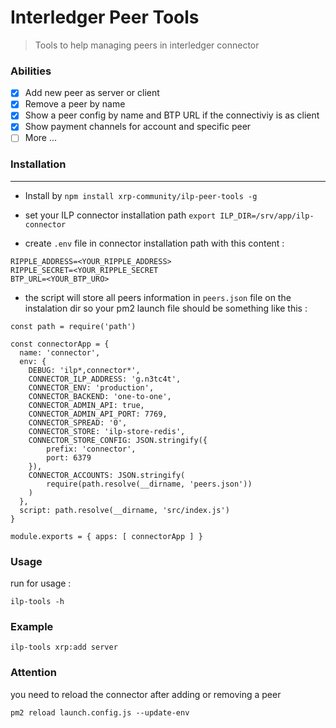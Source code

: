 # Interledger Peer Tools
> Tools to help managing peers in interledger connector

### Abilities

- [x] Add new peer as server or client 
- [x] Remove a peer by name
- [x] Show a peer config by name and BTP URL if the connectiviy is as client 
- [x] Show payment channels for account and specific peer
- [ ] More ...

### Installation
------------

* Install by ``npm install xrp-community/ilp-peer-tools -g``

* set your ILP connector installation path ``export ILP_DIR=/srv/app/ilp-connector``

* create ``.env`` file in connector installation path with this content :

```
RIPPLE_ADDRESS=<YOUR_RIPPLE_ADDRESS>
RIPPLE_SECRET=<YOUR_RIPPLE_SECRET
BTP_URL=<YOUR_BTP_URO>
```

* the script will store all peers information in `peers.json` file on the instalation dir so your pm2 launch file should be something like this :

```
const path = require('path')

const connectorApp = {
  name: 'connector',
  env: {
    DEBUG: 'ilp*,connector*',
    CONNECTOR_ILP_ADDRESS: 'g.n3tc4t',
    CONNECTOR_ENV: 'production',
    CONNECTOR_BACKEND: 'one-to-one',
    CONNECTOR_ADMIN_API: true,
    CONNECTOR_ADMIN_API_PORT: 7769,
    CONNECTOR_SPREAD: '0',
    CONNECTOR_STORE: 'ilp-store-redis',
    CONNECTOR_STORE_CONFIG: JSON.stringify({
        prefix: 'connector',
        port: 6379
    }),
    CONNECTOR_ACCOUNTS: JSON.stringify(
        require(path.resolve(__dirname, 'peers.json'))
    )
  },
  script: path.resolve(__dirname, 'src/index.js')
}

module.exports = { apps: [ connectorApp ] }
```



### Usage

run for usage :

```ilp-tools -h```

### Example

```ilp-tools xrp:add server```

### Attention

you need to reload the connector after adding or removing a peer 

```pm2 reload launch.config.js --update-env```




